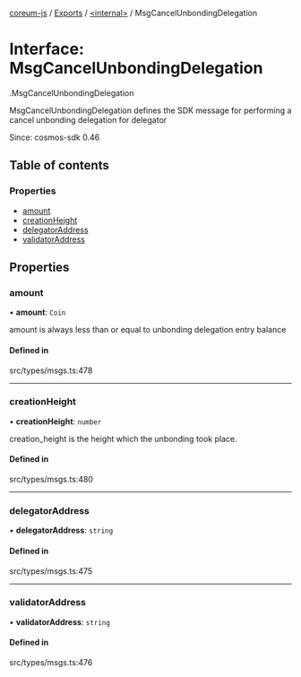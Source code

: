 [coreum-js](../README.md) / [Exports](../modules.md) / [<internal\>](../modules/internal_.md) / MsgCancelUnbondingDelegation

# Interface: MsgCancelUnbondingDelegation

[<internal>](../modules/internal_.md).MsgCancelUnbondingDelegation

MsgCancelUnbondingDelegation defines the SDK message for performing a cancel unbonding delegation for delegator

Since: cosmos-sdk 0.46

## Table of contents

### Properties

- [amount](internal_.MsgCancelUnbondingDelegation.md#amount)
- [creationHeight](internal_.MsgCancelUnbondingDelegation.md#creationheight)
- [delegatorAddress](internal_.MsgCancelUnbondingDelegation.md#delegatoraddress)
- [validatorAddress](internal_.MsgCancelUnbondingDelegation.md#validatoraddress)

## Properties

### amount

• **amount**: `Coin`

amount is always less than or equal to unbonding delegation entry balance

#### Defined in

src/types/msgs.ts:478

___

### creationHeight

• **creationHeight**: `number`

creation_height is the height which the unbonding took place.

#### Defined in

src/types/msgs.ts:480

___

### delegatorAddress

• **delegatorAddress**: `string`

#### Defined in

src/types/msgs.ts:475

___

### validatorAddress

• **validatorAddress**: `string`

#### Defined in

src/types/msgs.ts:476
